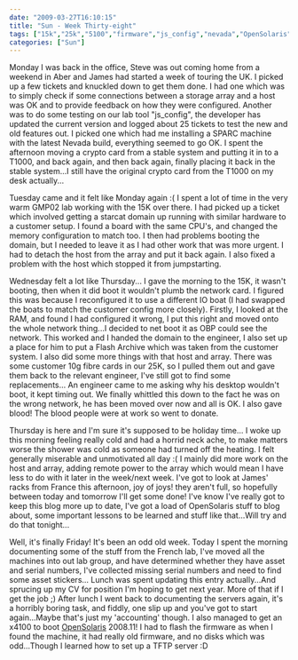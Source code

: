 ```yaml
---
date: "2009-03-27T16:10:15"
title: "Sun - Week Thirty-eight"
tags: ["15k","25k","5100","firmware","js_config","nevada","OpenSolaris","sparc","starcat","T1000","tftp","x4100"]
categories: ["Sun"]
---
```


Monday I was back in the office, Steve was out coming home from a weekend in Aber and James had started a week of touring the UK.
I picked up a few tickets and knuckled down to get them done. I had one which was to simply check if some connections between a storage array and a host was OK and to provide feedback on how they were configured.
Another was to do some testing on our lab tool "js\_config", the developer has updated the current version and logged about 25 tickets to test the new and old features out. I picked one which had me installing a SPARC machine with the latest Nevada build, everything seemed to go OK.
I spent the afternoon moving a crypto card from a stable system and putting it in to a T1000, and back again, and then back again, finally placing it back in the stable system...I still have the original crypto card from the T1000 on my desk actually...

Tuesday came and it felt like Monday again :(
I spent a lot of time in the very warm GMP02 lab working with the 15K over there. I had picked up a ticket which involved getting a starcat domain up running with similar hardware to a customer setup.
I found a board with the same CPU's, and changed the memory configuration to match too. I then had problems booting the domain, but I needed to leave it as I had other work that was more urgent.
I had to detach the host from the array and put it back again. I also fixed a problem with the host which stopped it from jumpstarting.

Wednesday felt a lot like Thursday...
I gave the morning to the 15K, it wasn't booting, then when it did boot it wouldn't plumb the network card. I figured this was because I reconfigured it to use a different IO boat (I had swapped the boats to match the customer config more closely). Firstly, I looked at the RAM, and found I had configured it wrong, I put this right and moved onto the whole network thing...I decided to net boot it as OBP could see the network. This worked and I handed the domain to the engineer, I also set up a place for him to put a Flash Archive which was taken from the customer system.
I also did some more things with that host and array.
There was some customer 10g fibre cards in our 25K, so I pulled them out and gave them back to the relevant engineer, I've still got to find some replacements...
An engineer came to me asking why his desktop wouldn't boot, it kept timing out. We finally whittled this down to the fact he was on the wrong network, he has been moved over now and all is OK.
I also gave blood! The blood people were at work so went to donate.

Thursday is here and I'm sure it's supposed to be holiday time...
I woke up this morning feeling really cold and had a horrid neck ache, to make matters worse the shower was cold as someone had turned off the heating. I felt generally miserable and unmotivated all day :(
I mainly did more work on the host and array, adding remote power to the array which would mean I have less to do with it later in the week/next week.
I've got to look at James' racks from France this afternoon, joy of joys! they aren't full, so hopefully between today and tomorrow I'll get some done!
I've know I've really got to keep this blog more up to date, I've got a load of OpenSolaris stuff to blog about, some important lessons to be learned and stuff like that...Will try and do that tonight...

Well, it's finally Friday! It's been an odd old week.
Today I spent the morning documenting some of the stuff from the French lab, I've moved all the machines into out lab group, and have determined whether they have asset and serial numbers, I've collected missing serial numbers and need to find some asset stickers...
Lunch was spent updating this entry actually...And sprucing up my CV for position I'm hoping to get next year. More of that if I get the job ;)
After lunch I went back to documenting the servers again, it's a horribly boring task, and fiddly, one slip up and you've got to start again...Maybe that's just my 'accounting' though.
I also managed to get an x4100 to boot [OpenSolaris][1] 2008.11! I had to flash the firmware as when I found the machine, it had really old firmware, and no disks which was odd...Though I learned how to set up a TFTP server :D

  [1]: http://www.opensolaris.com/
